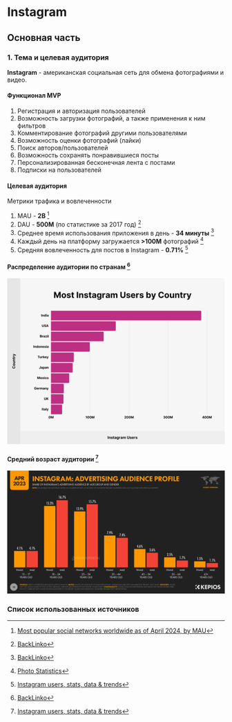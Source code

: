 # Instagram
## Основная часть
### 1. Тема и целевая аудитория

**Instagram** - американская социальная сеть для обмена фотографиями и видео.
#### Функционал MVP
1. Регистрация и авторизация пользователей
2. Возможность загрузки фотографий, а также применения к ним фильтров
3. Комментирование фотографий другими пользователями
4. Возможность оценки фотографий (лайки)
5. Поиск авторов/пользователей
6. Возможность сохранять понравившиеся посты
7. Персонализированная бесконечная лента с постами
8. Подписки на пользователей

#### Целевая аудитория

Метрики трафика и вовлеченности
1. MAU - **2B** [^3]
2. DAU - **500M** (по статистике за 2017 год) [^4]
3. Среднее время использования приложения в день - **34 минуты** [^4]
4. Каждый день на платформу загружается **>100M** фотографий [^2]
5. Средняя вовлеченность для постов в Instagram - **0.71%** [^1]

#### Распределение аудитории по странам [^4]
[![Распределение аудитории по странам](diagrams/ig-users-by-country.webp)](https://backlinko.com/instagram-users)

#### Средний возраст аудитории [^1]
[![Средний возраст аудитории](diagrams/age-distribution.png)](https://datareportal.com/essential-instagram-stats)

### Список использованных источников
[^1]: [Instagram users, stats, data & trends](https://datareportal.com/essential-instagram-stats)
[^2]: [Photo Statistics](https://www.linkedin.com/pulse/impact-instagram-50-statistics-you-should-know-2024-szhue#:~:text=Over%20100%20million%20photos%20and%20videos%20are%20uploaded%20to%20Instagram%20daily.)
[^3]: [Most popular social networks worldwide as of April 2024, by MAU](https://www.statista.com/statistics/272014/global-social-networks-ranked-by-number-of-users/)
[^4]: [BackLinko](https://backlinko.com/instagram-users)
